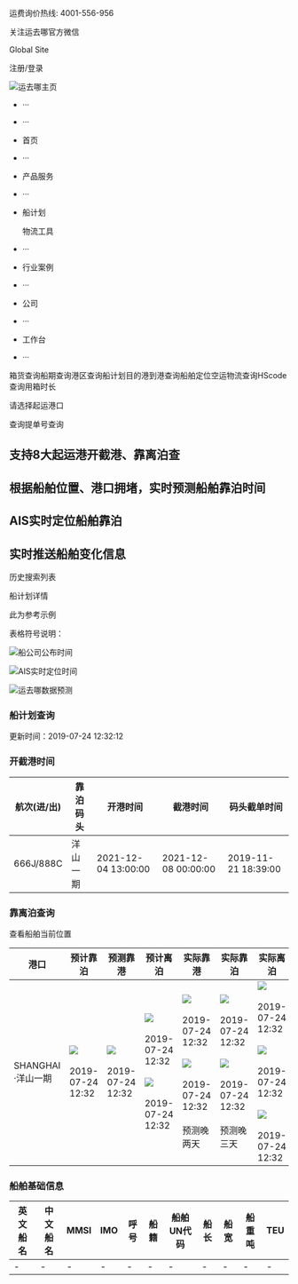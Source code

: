 运费询价热线: 4001-556-956

关注运去哪官方微信

Global Site

注册/登录

![运去哪主页](https://srfiles.yqn.com/fe/63001/ec8477b4-648c-4b98-b7d6-f3b339c830d0/top-bar-white-logo.png)

*   ···
    
*   ···
    
*   首页
*   ···
    
*   产品服务
    
*   ···
    
*   船计划
    
    物流工具
    
*   ···
    
*   行业案例
*   ···
    
*   公司
    
*   ···
    
*   工作台
*   ···
    

箱货查询船期查询港区查询船计划目的港到港查询船舶定位空运物流查询HScode查询用箱时长

请选择起运港口

查询提单号查询

支持8大起运港开截港、靠离泊查
---------------

根据船舶位置、港口拥堵，实时预测船舶靠泊时间
----------------------

AIS实时定位船舶靠泊
-----------

实时推送船舶变化信息
----------

历史搜索列表

船计划详情

此为参考示例

表格符号说明：

![](https://srfiles.yqn.com/fe/63001/ea1a0969-0707-40d7-b83d-106a7feb9f1c/ship-icon.png)船公司公布时间

![](https://srfiles.yqn.com/fe/63001/f302a6d7-eb45-4a6c-b77d-c2e383ace0cb/ais-icon.png)AIS实时定位时间

![](https://srfiles.yqn.com/fe/63001/a488758a-b860-43f5-af89-b3ff9bb5f733/%E8%BF%90%401x.png)运去哪数据预测

### 船计划查询

更新时间：2019-07-24 12:32:12

### 开截港时间

| 航次(进/出) | 靠泊码头 | 开港时间 | 截港时间 | 码头截单时间 |
| --- | --- | --- | --- | --- |
| 666J/888C | 洋山一期 | 2021-12-04 13:00:00 | 2021-12-08 00:00:00 | 2019-11-21 18:39:00 |

### 靠离泊查询

查看船舶当前位置

| 港口  | 预计靠泊 | 预测靠港 | 预计离泊 | 实际靠港 | 实际靠泊 | 实际离泊 |
| --- | --- | --- | --- | --- | --- | --- |
| SHANGHAI ·洋山一期 | ![](https://srfiles.yqn.com/fe/63001/a488758a-b860-43f5-af89-b3ff9bb5f733/%E8%BF%90%401x.png)<br><br>2019-07-24 12:32 | ![](https://srfiles.yqn.com/fe/63001/a488758a-b860-43f5-af89-b3ff9bb5f733/%E8%BF%90%401x.png)<br><br>2019-07-24 12:32 | ![](https://srfiles.yqn.com/fe/63001/f302a6d7-eb45-4a6c-b77d-c2e383ace0cb/ais-icon.png)<br><br>2019-07-24 12:32<br><br>![](https://srfiles.yqn.com/fe/63001/a488758a-b860-43f5-af89-b3ff9bb5f733/%E8%BF%90%401x.png)<br><br>2019-07-24 12:32 | ![](https://srfiles.yqn.com/fe/63001/f302a6d7-eb45-4a6c-b77d-c2e383ace0cb/ais-icon.png)<br><br>2019-07-24 12:32<br><br>![](https://srfiles.yqn.com/fe/63001/a488758a-b860-43f5-af89-b3ff9bb5f733/%E8%BF%90%401x.png)<br><br>2019-07-24 12:32<br><br>预测晚两天 | ![](https://srfiles.yqn.com/fe/63001/f302a6d7-eb45-4a6c-b77d-c2e383ace0cb/ais-icon.png)<br><br>2019-07-24 12:32<br><br>![](https://srfiles.yqn.com/fe/63001/a488758a-b860-43f5-af89-b3ff9bb5f733/%E8%BF%90%401x.png)<br><br>2019-07-24 12:32<br><br>预测晚三天 | ![](https://srfiles.yqn.com/fe/63001/ea1a0969-0707-40d7-b83d-106a7feb9f1c/ship-icon.png)<br><br>2019-07-24 12:32<br><br>![](https://srfiles.yqn.com/fe/63001/f302a6d7-eb45-4a6c-b77d-c2e383ace0cb/ais-icon.png)<br><br>2019-07-24 12:32<br><br>![](https://srfiles.yqn.com/fe/63001/a488758a-b860-43f5-af89-b3ff9bb5f733/%E8%BF%90%401x.png)<br><br>2019-07-24 12:32 |

### 船舶基础信息

| 英文船名 | 中文船名 | MMSI | IMO | 呼号  | 船籍  | 船舶UN代码 | 船长  | 船宽  | 船重吨 | TEU |
| --- | --- | --- | --- | --- | --- | --- | --- | --- | --- | --- |
| \-  | \-  | \-  | \-  | \-  | \-  | \-  | \-  | \-  | \-  | \-  |


